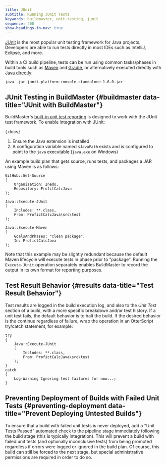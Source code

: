 ```yaml
---
title: JUnit
subtitle: Running JUnit Tests
keywords: buildmaster, unit-testing, junit
sequence: 400
show-headings-in-nav: true
---
```


[JUnit](https://junit.org/) is the most popular unit testing framework for Java projects. Developers are able to run tests directly in most IDEs such as IntelliJ, Eclipse, and more. 

Within a CI build pipeline, tests can be run using common tasks/phases in build tools such as [Maven](https://maven.org/) and [Gradle](https://gradle.org/), or alternatively executed directly with [Java directly](https://junit.org/junit5/docs/current/user-guide/#running-tests-console-launcher-options): 

```
java -jar junit-platform-console-standalone-1.6.0.jar
```

## JUnit Testing in BuildMaster {#buildmaster data-title="JUnit with BuildMaster"}

BuildMaster's [built-in unit test reporting](/docs/buildmaster/ci-cd/testing-and-verification/unit-tests) is designed to work with the JUnit test framework. To enable integration with JUnit:

{.docs}
 1. Ensure the Java extension is installed
 2. A configuration variable named `$JavaPath` exists and is configured to point to the `java` executable (`java.exe` on Windows)

An example build plan that gets source, runs tests, and packages a JAR using Maven is as follows:

```
GitHub::Get-Source
(
    Organization: Inedo,
    Repository: ProfitCalcJava
);

Java::Execute-JUnit
(
    Includes: **.class,
    From: ProfictCalcJava\src\test
);

Java::Execute-Maven
(
    GoalsAndPhases: "clean package",
    In: ProfictCalcJava
);
```

Note that this example may be slightly redundant because the default Maven lifecycle will execute tests in phase prior to "package". Running the `Execute-JUnit` operation separately enables BuildMaster to record the output in its own format for reporting purposes.

## Test Result Behavior {#results data-title="Test Result Behavior"}

Test results are logged in the build execution log, and also to the *Unit Test* section of a build, with a more specific breakdown and/or test history. If a unit test fails, the default behavior is to halt the build. If the desired behavior is the continue regardless of failure, wrap the operation in an OtterScript try/catch statement, for example:

```
try
{
    Java::Execute-JUnit
    (
        Includes: **.class,
        From: ProfictCalcJava\src\test
    );
}
catch
{
    Log-Warning Ignoring test failures for now...;
}
```

## Preventing Deployment of Builds with Failed Unit Tests {#preventing-deployment data-title="Prevent Deploying Untested Builds"}

To ensure that a build with failed unit tests is never deployed, add a "Unit Tests Passed" [automated check](/docs/buildmaster/verification/pipelines/approvals-and-gates/automated-checks) to the pipeline stage immediately following the build stage (this is typically integration). This will prevent a build with failed unit tests (and optionally inconclusive tests) from being promoted regardless if errors were logged or ignored in the build plan. Of course, this build can still be forced to the next stage, but special administrative permissions are required in order to do so.
